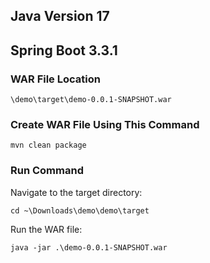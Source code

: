 ## Java Version 17
## Spring Boot 3.3.1

### WAR File Location
```
\demo\target\demo-0.0.1-SNAPSHOT.war
```

### Create WAR File Using This Command
```
mvn clean package
```

### Run Command
Navigate to the target directory:
```
cd ~\Downloads\demo\demo\target
```

Run the WAR file:
```
java -jar .\demo-0.0.1-SNAPSHOT.war
```
